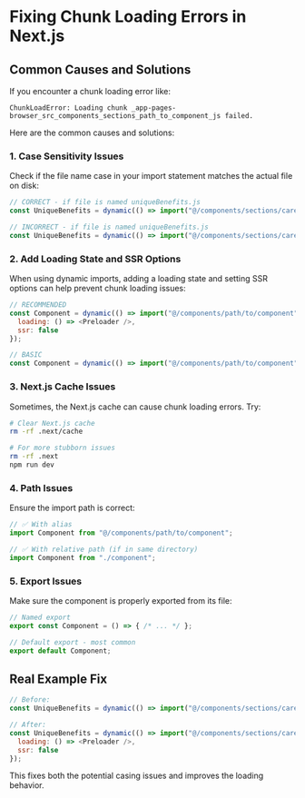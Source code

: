 # Fixing Chunk Loading Errors in Next.js

## Common Causes and Solutions

If you encounter a chunk loading error like:

```
ChunkLoadError: Loading chunk _app-pages-browser_src_components_sections_path_to_component_js failed.
```

Here are the common causes and solutions:

### 1. Case Sensitivity Issues

Check if the file name case in your import statement matches the actual file on disk:

```javascript
// CORRECT - if file is named uniqueBenefits.js
const UniqueBenefits = dynamic(() => import("@/components/sections/careers/uniqueBenefits"));

// INCORRECT - if file is named uniqueBenefits.js
const UniqueBenefits = dynamic(() => import("@/components/sections/careers/UniquebeneFits"));
```

### 2. Add Loading State and SSR Options

When using dynamic imports, adding a loading state and setting SSR options can help prevent chunk loading issues:

```javascript
// RECOMMENDED
const Component = dynamic(() => import("@/components/path/to/component"), {
  loading: () => <Preloader />,
  ssr: false
});

// BASIC
const Component = dynamic(() => import("@/components/path/to/component"));
```

### 3. Next.js Cache Issues

Sometimes, the Next.js cache can cause chunk loading errors. Try:

```bash
# Clear Next.js cache
rm -rf .next/cache

# For more stubborn issues
rm -rf .next
npm run dev
```

### 4. Path Issues

Ensure the import path is correct:

```javascript
// ✅ With alias
import Component from "@/components/path/to/component";

// ✅ With relative path (if in same directory)
import Component from "./component";
```

### 5. Export Issues

Make sure the component is properly exported from its file:

```javascript
// Named export
export const Component = () => { /* ... */ };

// Default export - most common
export default Component;
```

## Real Example Fix

```javascript
// Before:
const UniqueBenefits = dynamic(() => import("@/components/sections/careers/uniqueBenefits"));

// After:
const UniqueBenefits = dynamic(() => import("@/components/sections/careers/uniqueBenefits"), {
  loading: () => <Preloader />,
  ssr: false
});
```

This fixes both the potential casing issues and improves the loading behavior. 
